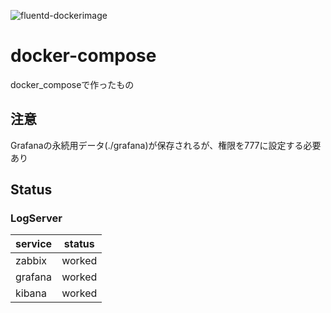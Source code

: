 ![fluentd-dockerimage](https://github.com/yoneyan/docker-logserver/workflows/fluentd-dockerimage/badge.svg "fluentd-dockerimage")
# docker-compose
docker_composeで作ったもの

## 注意
Grafanaの永続用データ(./grafana)が保存されるが、権限を777に設定する必要あり

## Status
### LogServer
|service|status|
|---|---|
|zabbix|worked|
|grafana|worked|
|kibana|worked|
